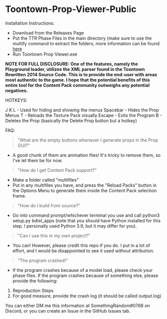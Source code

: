 # Toontown-Prop-Viewer-Public
Installation Instructions:
- Download from the Releases Page
- Put the TTR Phase Files in the main directory (make sure to use the multify command to extract the folders, more information can be found
[here](https://toontownrewritten.fandom.com/wiki/Phase_files)
- Run Toontown Prop Viewer.exe

**NOTE FOR FULL DISCLOSURE: One of the features, namely the Playground loader, utilizes the XML parser found in the Toontown Rewritten 2014 Source Code. This is to provide the end-user with areas most authentic to the game. I hope that the potential benefits of this entire tool for the Content Pack community outweighs any potential negatives.**

HOTKEYS:

J K L - Used for hiding and showing the menus
Spacebar - Hides the Prop Menus
T - Reloads the Texture Pack visually
Escape - Exits the Program
B - Deletes the Prop (basically the Delete Prop button but a hotkey)



FAQ:
> "What are the empty buttons whenever I generate props in the Prop GUI?" 
- A good chunk of them are animation files! It's tricky to remove them, so I've let them be for now.

> "How do I get Content Pack support?"
- Make a folder called "multifiles"
- Put in any multifiles you have, and press the "Reload Packs" button in the Options Menu to generate them inside the Content Pack selection frame.

> "How do I build from source?"
- Go into command prompt/whichever terminal you use and call python3 setup.py bdist_apps (note that you should have Python installed for this step. I personally used Python 3.9, but it may differ for you).

> "Can I use this in my own project?"
- You can! However, please credit this repo if you do. I put in a lot of effort, and I would be disappointed to see it used without attribution.

> "The program crashed!"
- If the program crashes because of a model load, please check your phase files. If the program crashes because of something else, please provide the following:
1. Reproduction Steps
2. For good measure, provide the crash log (it should be called output.log)

You can either DM me this information at SomethingRandom#0768 on Discord, or you can create an Issue in the GitHub Issues tab.
